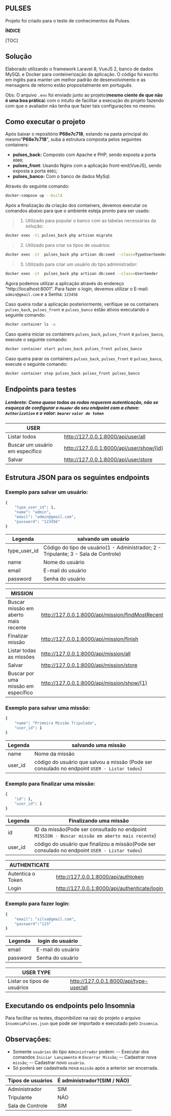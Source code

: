 ## PULSES

Projeto foi criado para o teste de conhecimentos da Pulses.  

**ÍNDICE**

[TOC]

## Solução

Elaborado utilizando o framework Laravel 8, VueJS 2,  banco de dados MySQL e Docker para conteinerização da aplicação. O código foi escrito em inglês para manter um melhor padrão de desenvolvimento e as mensagens de retorno estão propositalmente em português.

Obs: O arquivo `.env` foi enviado junto ao projeto(**mesmo ciente de que não é uma boa prática**) com o intuito de facilitar a execução do projeto fazendo com que o avaliador não tenha que fazer tais configurações no mesmo.
## Como executar o projeto

Após baixar o repositório **P68e7c718**, estando na pasta principal do mesmo"**P68e7c718**", suba a estrutura composta pelos seguintes containers:

- **pulses_back:** Composto com Apache e PHP, sendo exposta a porta `8000`;
- **pulses_front**: Usando Nginx com a aplicação front-end(VueJS), sendo exposta a porta `8001`;
- **pulses_banco:** Com o banco de dados MySql.

Através do seguinte comando:
```sh 
docker-compose up --build
```

Após a finalização da criação dos containers, devemos executar os comandos abaixo para que o ambiente esteja pronto para ser usado:

> 1. Utilizado para popular o banco com as tabelas necessárias da solução:
   ```sh 
   docker exec -ti pulses_back php artisan migrate
   ```
> 2. Utilizado para criar os tipos de usuários:
```sh 
docker exec -it  pulses_back php artisan db:seed --class=TypeUserSeeder
```
> 3. Utilizado para criar um usuário do tipo administrador:
```sh 
docker exec -it  pulses_back php artisan db:seed --class=UserSeeder
```
Agora podemos utilizar a aplicação através do endereço "http://localhost:8001". 
Para fazer o login, devemos utilizar o E-mail: `admin@gmail.com` e a Senha: `123456`

Caso queira rodar a aplicação posteriormente, verifique se os containers `pulses_back`, `pulses_front` e `pulses_banco` estão ativos executando o seguinte comando:

```sh
docker container ls -a
```
Caso queira iniciar os containers  `pulses_back`, `pulses_front` e `pulses_banco`, execute o seguinte comando:
```sh
docker container start pulses_back pulses_front pulses_banco
```
Caso queira parar os containers `pulses_back`, `pulses_front` e `pulses_banco`, execute o seguinte comando:
```sh
docker container stop pulses_back pulses_front pulses_banco
```
## Endpoints para testes
##### Lembrete: Como quase todas as rodas requerem autenticação, não se esqueça de configurar o `Header` do seu endpoint com a chave: `Authorization`  e o valor: `bearer`  `valor do token`

| USER |  |
| ------ | ------ |
| Listar todos | http://127.0.0.1:8000/api/user/all |
| Buscar um usuário em específico | http://127.0.0.1:8000/api/user/show/{id} |
| Salvar | http://127.0.0.1:8000/api/user/store |

## Estrutura JSON para os seguintes endpoints

### Exemplo para salvar um usuário:
```sh
{
	"type_user_id": 1,
	"name": "admin",
	"email": "admin@gmail.com",
	"password": "123456"
}
```
| Legenda | salvando um usuário |
| ------ | ------ |
| type_user_id | Código do tipo de usuário(1 - Administrador; 2 - Tripulante; 3 - Sala de Controle) |
| name | Nome do usuário|
| email | E-mail do usuário |
| password | Senha do usuário |


| MISSION |  |
| ------ | ------ |
| Buscar missão em aberto mais recente | http://127.0.0.1:8000/api/mission/findMostRecent |
| Finalizar missão | http://127.0.0.1:8000/api/mission/finish |
| Listar todas as missões | http://127.0.0.1:8000/api/mission/all |
| Salvar | http://127.0.0.1:8000/api/mission/store |
| Buscar por uma missão em específico | http://127.0.0.1:8000/api/mission/show/{1} |

### Exemplo para salvar uma missão:
```sh
{
	"name": "Primeira Missão Tripulada",
	"user_id": 1
}
```
| Legenda | salvando uma missão |
| ------ | ------ |
| name | Nome da missão |
| user_id | código do usuário que salvou a missão (Pode ser consulado no endpoint `USER - Listar todos`) |

### Exemplo para finalizar uma missão:
```sh
{
	"id": 1,
	"user_id": 1
}
```
| Legenda | Finalizando uma missão |
| ------ | ------ |
| id | ID da missão(Pode ser consultado no endpoint `MISSION - Buscar missão em aberto mais recente`) |
| user_id | código do usuário que finalizou a missão(Pode ser consulado no endpoint `USER - Listar todos`) |

| AUTHENTICATE |  |
| ------ | ------ |
| Autentica o Token |http://127.0.0.1:8000/api/authtoken |
| Login | http://127.0.0.1:8000/api/authenticate/login |

### Exemplo para fazer login:
```sh
{
	"email": "silva@gmail.com",
	"password":"123"
}
```

| Legenda | login do usuário |
| ------ | ------ |
| email | E-mail do usuário |
| password | Senha do usuário |

| USER TYPE |  |
| ------ | ------ |
| Listar os tipos de usuários | http://127.0.0.1:8000/api/type-user/all |

## Executando os endpoints pelo Insomnia
Para facilitar os testes, disponibilizei na raíz do projeto o arquivo `InsomniaPulses.json` que pode ser importado e executado pelo `Insomnia`.

## Observações:
- Somente `usuários` do tipo `Administrador` podem:
-- Executar dos comandos `Iniciar Lançamento` e `Encerrar Missão`;
-- Cadastrar nova `missão`;
-- Cadastrar novo `usuário`.
- Só poderá ser cadastrada nova `missão` após a anterior ser encerrada.

| Tipos de usuários | **É administrador?(SIM / NÃO)** |
| ------ | ------ |
| Administrador | SIM |
| Tripulante | NÃO |
| Sala de Controle | SIM |

